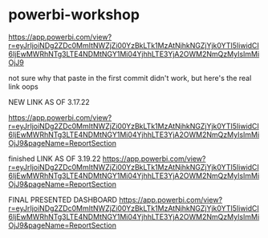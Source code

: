# powerbi-workshop


https://app.powerbi.com/view?r=eyJrIjoiNDg2ZDc0MmItNWZjZi00YzBkLTk1MzAtNjhkNGZjYjk0YTI5IiwidCI6IjEwMWRhNTg3LTE4NDMtNGY1Mi04YjhhLTE3YjA2OWM2NmQzMyIsImMiOjJ9

not sure why that paste in the first commit didn't work, but here's the real link oops


NEW LINK AS OF 3.17.22

https://app.powerbi.com/view?r=eyJrIjoiNDg2ZDc0MmItNWZjZi00YzBkLTk1MzAtNjhkNGZjYjk0YTI5IiwidCI6IjEwMWRhNTg3LTE4NDMtNGY1Mi04YjhhLTE3YjA2OWM2NmQzMyIsImMiOjJ9&pageName=ReportSection


finished LINK AS OF 3.19.22
https://app.powerbi.com/view?r=eyJrIjoiNDg2ZDc0MmItNWZjZi00YzBkLTk1MzAtNjhkNGZjYjk0YTI5IiwidCI6IjEwMWRhNTg3LTE4NDMtNGY1Mi04YjhhLTE3YjA2OWM2NmQzMyIsImMiOjJ9&pageName=ReportSection


FINAL PRESENTED DASHBOARD
https://app.powerbi.com/view?r=eyJrIjoiNDg2ZDc0MmItNWZjZi00YzBkLTk1MzAtNjhkNGZjYjk0YTI5IiwidCI6IjEwMWRhNTg3LTE4NDMtNGY1Mi04YjhhLTE3YjA2OWM2NmQzMyIsImMiOjJ9&pageName=ReportSection
